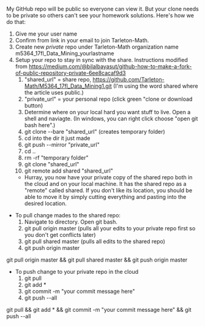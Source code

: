 My GitHub repo will be public so everyone can view it.  But your clone needs to be private so others can't see your homework solutions.  Here's how we do that:

1. Give me your user name
1. Confirm from link in your email to join Tarleton-Math.
1. Create new *private* repo under Tarleton-Math organization name m5364_17fl_Data_Mining_yourlastname
1. Setup your repo to stay in sync with the share.  Instructions modified from  https://medium.com/@bilalbayasut/github-how-to-make-a-fork-of-public-repository-private-6ee8cacaf9d3
	1. "shared_url" = share repo, https://github.com/Tarleton-Math/M5364_17fl_Data_Mining1.git (I'm using the word shared where the article uses public.)
	1. "private_url" = your personal repo (click green "clone or download button)
	1. Determine where on your local hard you want stuff to live.  Open a shell and naviagte.  (In windows, you can right click choose "open git bash here".)
	1. git clone --bare "shared_url" (creates temporary folder)
	1. cd into the dir it just made
	1. git push --mirror "private_url"
	1. cd ..
	1. rm -rf "temporary folder"
	1. git clone "shared_url"
	1. git remote add shared "shared_url"
	- Hurray, you now have your private copy of the shared repo both in the cloud and on your local machine.  It has the shared repo as a "remote" called shared.  If you don't like its location, you should be able to move it by simply cutting everything and pasting into the desired location.

- To pull change mades to the shared repo:
	1. Navigate to directory.  Open git bash.
	1. git pull origin master    (pulls all your edits to your private repo first so you don't get conflicts later)
	1. git pull shared master    (pulls all edits to the shared repo)
	1. git push origin master

git pull origin master && git pull shared master && git push origin master


- To push change to your private repo in the cloud
	1. git pull
	1. git add *
	1. git commit -m "your commit message here"
	1. git push --all

git pull && git add * && git commit -m "your commit message here" && git push --all
